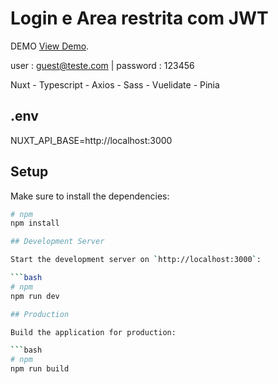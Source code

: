 # Login e Area restrita com JWT

DEMO [View Demo](https://nuxt-login-jwt.pages.dev/).

user : guest@teste.com | password : 123456


Nuxt - Typescript - Axios - Sass - Vuelidate - Pinia

## .env
NUXT_API_BASE=http://localhost:3000 

## Setup

Make sure to install the dependencies:

```bash
# npm
npm install

## Development Server

Start the development server on `http://localhost:3000`:

```bash
# npm
npm run dev

## Production

Build the application for production:

```bash
# npm
npm run build

```


